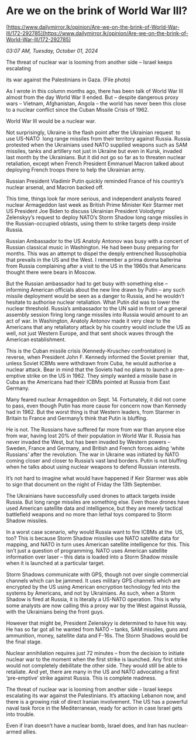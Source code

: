 # Are we on the brink of World War III?

[https://www.dailymirror.lk/opinion/Are-we-on-the-brink-of-World-War-III/172-292785](https://www.dailymirror.lk/opinion/Are-we-on-the-brink-of-World-War-III/172-292785)

*03:07 AM, Tuesday, October 01, 2024*

The threat of nuclear war is looming from another side – Israel keeps escalating

its war against the Palestinians in Gaza. (File photo)

As I wrote in this column months ago, there has been talk of World War III almost from the day World War II ended. But – despite dangerous proxy wars – Vietnam, Afghanistan, Angola – the world has never been this close to a nuclear conflict since the Cuban Missile Crisis of 1962.

World War III would be a nuclear war.

Not surprisingly, Ukraine is the flash point after the Ukrainian request  to use US-NATO  long range missiles from their territory against Russia. Russia protested when the Ukrainians used NATO supplied weapons such as SAM missiles, tanks and artillery not just in Ukraine but even in Kursk, invaded last month by the Ukrainians. But it did not go so far as to threaten nuclear retaliation, except when French President Emmanuel Macron talked about deploying French troops there to help the Ukrainian army.

Russian President Vladimir Putin quickly reminded France of his country’s nuclear arsenal, and Macron backed off.

This time, things look far more serious, and independent analysts feared nuclear Armageddon last week as British Prime Minister Keir Starmer met US President Joe Biden to discuss Ukrainian President Volodymyr Zelenskyy’s request to deploy NATO’s Storm Shadow long range missiles in the Russian-occupied oblasts, using them to strike targets deep inside Russia.

Russian Ambassador to the US Anatoly Antonov was busy with a concert of Russian classical music in Washington. He had been busy preparing for months. This was an attempt to dispel the deeply entrenched Russophobia that prevails in the US and the West. I remember a prima donna ballerina from Russia complaining after a visit to the US in the 1960s that Americans thought there were bears in Moscow.

But the Russian ambassador had to get busy with something else – informing American officials about the new line drawn by Putin – any such missile deployment would be seen as a danger to Russia, and he wouldn’t hesitate to authorise nuclear retaliation. What Putin did was to lower the nuclear threshold. Russia’s ambassador to the UN said in front of a general assembly session firing long range missiles into Russia would amount to an act of war. In Washington, Anatoly Antonov made it very clear to the Americans that any retaliatory attack by his country would include the US as well, not just Western Europe, and that sent shock waves through the American establishment.

This is the Cuban missile crisis (Kennedy-Kruschev confrontation) in reverse, when President John F. Kennedy informed the Soviet premier  that, unless Soviet ICBMs were withdrawn from Cuba, he would authorise a nuclear attack. Bear in mind that the Soviets had no plans to launch a pre-emptive strike on the US in 1962. They simply wanted a missile base in Cuba as the Americans had their ICBMs pointed at Russia from East Germany.

Many feared nuclear Armageddon on Sept. 14. Fortunately, it did not come to pass, even though Putin has more cause for concern now than Kennedy had in 1962. But the worst thing is that Western leaders, from Starmer in Britain to France and Germany’s think that Putin is bluffing.

He is not. The Russians have suffered far more from war than anyone else from war, having lost 20% of their population in World War II. Russia has never invaded the West, but has been invaded by Western powers – Sweden, France and Germany, and British and French forces aiding ‘white Russians’ after the revolution. The war in Ukraine was initiated by NATO coming closer and closer to Russia’s vast land borders. Putin is not bluffing when he talks about using nuclear weapons to defend Russian interests.

It’s not hard to imagine what would have happened if Keir Starmer was able to sign that document on the night of Friday the 13th September.

The Ukrainians have successfully used drones to attack targets inside Russia. But long range missiles are something else. Even those drones have used American satellite data and intelligence, but they are merely tactical battlefield weapons and no more than lethal toys compared to Storm Shadow missiles.

In a worst case scenario, why would Russia want to fire ICBMs at the  US, too? This is because Storm Shadow missiles use NATO satellite data for mapping, and NATO in turn uses American satellite intelligence for this. This isn’t just a question of programming. NATO uses American satellite information over laser – this data is loaded into a Storm Shadow missile when it is launched at a particular target.

Storm Shadows communicate with GPS, though not over single commercial channels which can be jammed. It uses military GPS channels which are encrypted by the US using American encryption technology fed into the systems by Americans, and not by Ukrainians. As such, when a Storm Shadow is fired at Russia, it is literally a US-NATO operation. This is why some analysts are now calling this a proxy war by the West against Russia, with the Ukrainians being the front guys.

However that might be, President Zelenskyy is determined to have his way. He has so far got all he wanted from NATO – tanks, SAM missiles, guns and ammunition, money, satellite data and F-16s. The Storm Shadows would be the final stage.

Nuclear annihilation requires just 72 minutes – from the decision to initiate nuclear war to the moment when the first strike is launched. Any first strike would not completely debilitate the other side. They would still be able to retaliate. And yet, there are many in the US and NATO advocating a first ‘pre-emptive’ strike against Russia. This is complete madness.

The threat of nuclear war is looming from another side – Israel keeps escalating its war against the Palestinians. It’s attacking Lebanon now, and there is a growing risk of direct Iranian involvement. The US has a powerful naval task force in the Mediterranean, ready for action in case Israel gets into trouble.

Even if Iran doesn’t have a nuclear bomb, Israel does, and Iran has nuclear-armed allies.

